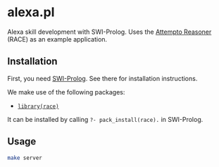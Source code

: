 # alexa.pl

Alexa skill development with SWI-Prolog. Uses the [Attempto Reasoner](http://attempto.ifi.uzh.ch/race/) (RACE) as an example application.

## Installation

First, you need [SWI-Prolog](http://www.swi-prolog.org/). See there for installation instructions.

We make use of the following packages:
- [`library(race)`](https://github.com/fnogatz/race)

It can be installed by calling `?- pack_install(race).` in SWI-Prolog.

## Usage

```sh
make server
```
